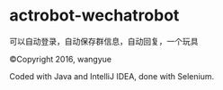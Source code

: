 # actrobot-wechatrobot

可以自动登录，自动保存群信息，自动回复，一个玩具

©Copyright 2016, wangyue

Coded with Java and IntelliJ IDEA, done with Selenium.
